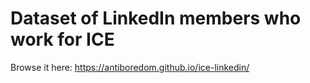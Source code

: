 # Dataset of LinkedIn members who work for ICE

Browse it here: https://antiboredom.github.io/ice-linkedin/
